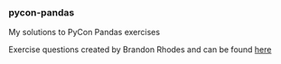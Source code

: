 ### pycon-pandas
My solutions to PyCon Pandas exercises

Exercise questions created by Brandon Rhodes and can be found [here](https://github.com/brandon-rhodes/pycon-pandas-tutorial)
